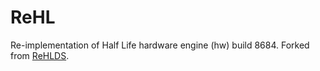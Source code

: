 # ReHL
Re-implementation of Half Life hardware engine (hw) build 8684. Forked from [ReHLDS](github.com/dreamstalker/rehlds/tree/master/rehlds/engine).
